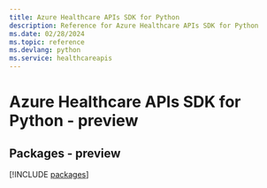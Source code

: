```yaml
---
title: Azure Healthcare APIs SDK for Python
description: Reference for Azure Healthcare APIs SDK for Python
ms.date: 02/28/2024
ms.topic: reference
ms.devlang: python
ms.service: healthcareapis
---
```

# Azure Healthcare APIs SDK for Python - preview
## Packages - preview
[!INCLUDE [packages](healthcare-apis-index.md)]